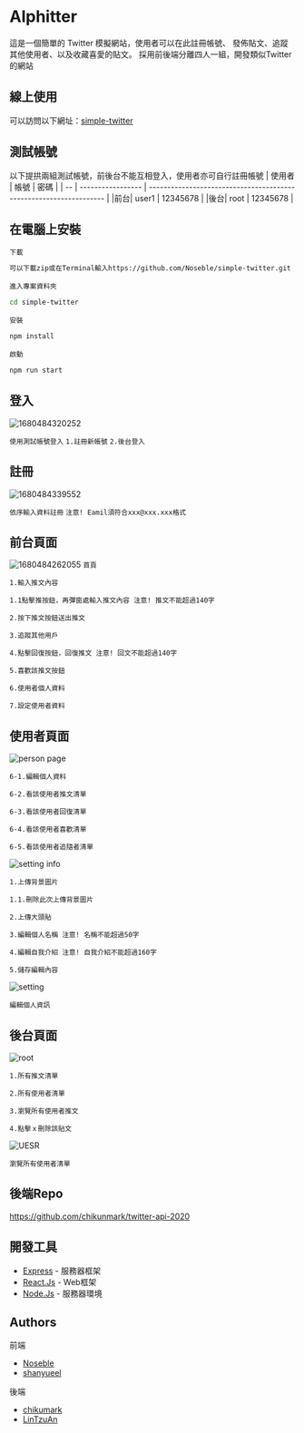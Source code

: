 

# Alphitter

這是一個簡單的 Twitter 模擬網站，使用者可以在此註冊帳號、
發佈貼文、追蹤其他使用者、以及收藏喜愛的貼文。 採用前後端分離四人一組，開發類似Twitter的網站


## 線上使用

可以訪問以下網址：[simple-twitter](https://noseble.github.io/simple-twitter)

## 測試帳號
以下提拱兩組測試帳號，前後台不能互相登入，使用者亦可自行註冊帳號
| 使用者       | 帳號             | 密碼                                                          |
| --    | ----------------- | ------------------------------------------------------------------ |
|前台| user1 | 12345678 |
|後台| root | 12345678 |

## 在電腦上安裝

`下載`

```bash
可以下載zip或在Terminal輸入https://github.com/Noseble/simple-twitter.git

```
`進入專案資料夾`
```bash
cd simple-twitter
```
`安裝`
```bash
npm install
```
`啟動`
```bash
npm run start
```

## 登入

![1680484320252](https://user-images.githubusercontent.com/51280671/229390982-17798a84-6c9c-40d8-a257-316e30fb352e.jpg)

`使用測試帳號登入`
`1.註冊新帳號`
`2.後台登入`

## 註冊

![1680484339552](https://user-images.githubusercontent.com/51280671/229390759-ad8e5dd0-7d07-40f2-94c3-c0ba4ce5b0d1.jpg)


`依序輸入資料註冊`
`注意! Eamil須符合xxx@xxx.xxx格式`

## 前台頁面

![1680484262055](https://user-images.githubusercontent.com/51280671/229391483-6e4ae7a8-ab8e-4f00-8005-e09dfbbf3355.jpg)
`首頁`

`1.輸入推文內容`

`1.1點擊推按鈕，再彈窗處輸入推文內容 注意! 推文不能超過140字`

`2.按下推文按鈕送出推文`

`3.追蹤其他用戶`

`4.點擊回復按鈕，回復推文 注意! 回文不能超過140字`

`5.喜歡該推文按鈕`

`6.使用者個人資料`

`7.設定使用者資料`

## 使用者頁面

![person page](https://user-images.githubusercontent.com/51280671/229400964-083ecae5-5afe-45c7-a53f-7cb22a404f35.jpg)

`6-1.編輯個人資料`

`6-2.看該使用者推文清單`

`6-3.看該使用者回復清單`

`6-4.看該使用者喜歡清單`

`6-5.看該使用者追隨者清單`

![setting info](https://user-images.githubusercontent.com/51280671/229400874-fdb3b05a-25ec-4017-80ed-27d04225d630.jpg)

`1.上傳背景圖片`

`1.1.刪除此次上傳背景圖片`

`2.上傳大頭貼`

`3.編輯個人名稱 注意! 名稱不能超過50字`

`4.編輯自我介紹 注意! 自我介紹不能超過160字`

`5.儲存編輯內容`

![setting](https://user-images.githubusercontent.com/51280671/229401105-9dfdfeda-f1c4-4e81-bd6d-b0aea6d80c87.jpg)

`編輯個人資訊`

## 後台頁面

![root](https://user-images.githubusercontent.com/51280671/229401501-8666426b-b9f7-4c16-88fd-d6d9ac49a060.jpg)

`1.所有推文清單`

`2.所有使用者清單`

`3.瀏覽所有使用者推文`

`4.點擊ｘ刪除該貼文`

![UESR](https://user-images.githubusercontent.com/51280671/229401918-6d318869-ea02-472b-b9fe-3f5610b6dfac.jpg)

`瀏覽所有使用者清單`

## 後端Repo

https://github.com/chikunmark/twitter-api-2020

## 開發工具

- [Express](https://expressjs.com/) - 服務器框架
- [React.Js](https://react.dev/) - Web框架
- [Node.Js](https://nodejs.org/en/) - 服務器環境

## Authors
前端

- [Noseble](https://github.com/Noseble)
- [shanyueel](https://github.com/shanyueel)

後端

- [chikumark](https://github.com/chikunmark)
- [LinTzuAn](https://github.com/LinTzuAn)
